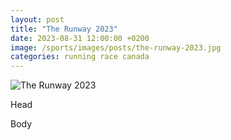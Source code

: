 ```yaml
---
layout: post
title: "The Runway 2023"
date: 2023-08-31 12:00:00 +0200
image: /sports/images/posts/the-runway-2023.jpg
categories: running race canada
---
```


![The Runway 2023](/sports/images/posts/the-runway-2023.jpg)

Head

<!-- more -->

Body
